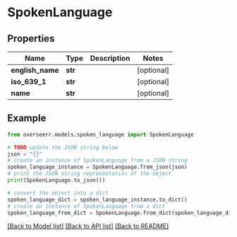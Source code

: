# SpokenLanguage


## Properties

Name | Type | Description | Notes
------------ | ------------- | ------------- | -------------
**english_name** | **str** |  | [optional] 
**iso_639_1** | **str** |  | [optional] 
**name** | **str** |  | [optional] 

## Example

```python
from overseerr.models.spoken_language import SpokenLanguage

# TODO update the JSON string below
json = "{}"
# create an instance of SpokenLanguage from a JSON string
spoken_language_instance = SpokenLanguage.from_json(json)
# print the JSON string representation of the object
print(SpokenLanguage.to_json())

# convert the object into a dict
spoken_language_dict = spoken_language_instance.to_dict()
# create an instance of SpokenLanguage from a dict
spoken_language_from_dict = SpokenLanguage.from_dict(spoken_language_dict)
```
[[Back to Model list]](../README.md#documentation-for-models) [[Back to API list]](../README.md#documentation-for-api-endpoints) [[Back to README]](../README.md)


